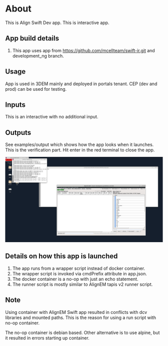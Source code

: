 # About
This is Align Swift Dev app. This is interactive app.

## App build details

1. This app uses app from https://github.com/mcellteam/swift-ir.git and development_ng branch.

## Usage
App is used in 3DEM mainly and deployed in portals tenant. CEP (dev and prod) can be used for testing.

## Inputs
This is an interactive with no additional input. 

## Outputs
See examples/output which shows how the app looks when it launches. This is the verification part. Hit enter in the red terminal to close the app.

![Screenshot](examples/output/AlignSwift.png) 


## Details on how this app is launched

1. The app runs from a wrapper script instead of docker container.
2. The wrapper script is invoked via cmdPrefix attribute in app.json.
3. The docker container is a no-op with just an echo statement.
4. The runner script is mostly similar to AlignEM tapis v2 runner script.

## Note
Using container with AlignEM Swift app resulted in conflicts with dcv libraries and mounted paths. This is the reason for using a 
run script with no-op container.

The no-op container is debian based. Other alternative is to use alpine, but it resulted in errors starting up container.